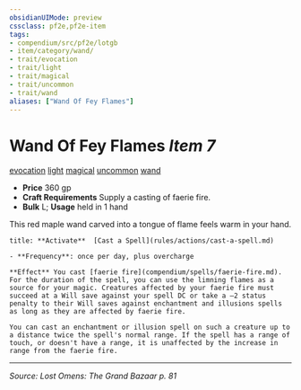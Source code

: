 ```yaml
---
obsidianUIMode: preview
cssclass: pf2e,pf2e-item
tags:
- compendium/src/pf2e/lotgb
- item/category/wand/
- trait/evocation
- trait/light
- trait/magical
- trait/uncommon
- trait/wand
aliases: ["Wand Of Fey Flames"]
---
```

# Wand Of Fey Flames *Item 7*  
[evocation](rules/traits/evocation.md "Evocation School Trait")  [light](rules/traits/light.md "Light Effect Trait")  [magical](rules/traits/magical.md "Magical Item Trait")  [uncommon](rules/traits/uncommon.md "Uncommon Rarity Trait")  [wand](rules/traits/wand.md "Wand Item Trait")  

- **Price** 360 gp
- **Craft Requirements** Supply a casting of faerie fire.
- **Bulk** L; **Usage** held in 1 hand

This red maple wand carved into a tongue of flame feels warm in your hand.

```ad-embed-ability
title: **Activate**  [Cast a Spell](rules/actions/cast-a-spell.md)

- **Frequency**: once per day, plus overcharge

**Effect** You cast [faerie fire](compendium/spells/faerie-fire.md). For the duration of the spell, you can use the limning flames as a source for your magic. Creatures affected by your faerie fire must succeed at a Will save against your spell DC or take a –2 status penalty to their Will saves against enchantment and illusions spells as long as they are affected by faerie fire.

You can cast an enchantment or illusion spell on such a creature up to a distance twice the spell's normal range. If the spell has a range of touch, or doesn't have a range, it is unaffected by the increase in range from the faerie fire.
```


---
*Source: Lost Omens: The Grand Bazaar p. 81*